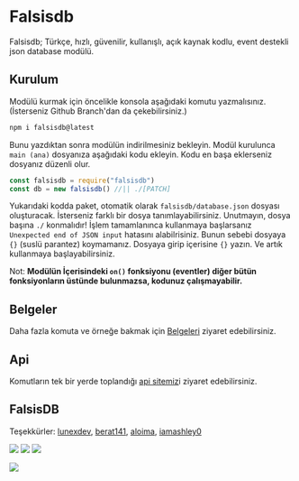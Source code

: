 # Falsisdb

Falsisdb; Türkçe, hızlı, güvenilir, kullanışlı, açık kaynak kodlu, event destekli json database modülü.

## Kurulum

Modülü kurmak için öncelikle konsola aşağıdaki komutu yazmalısınız. (İsterseniz Github Branch'dan da çekebilirsiniz.)

```bash
npm i falsisdb@latest
```

Bunu yazdıktan sonra modülün indirilmesiniz bekleyin. Modül kurulunca `main (ana)` dosyanıza aşağıdaki kodu ekleyin. Kodu en başa eklerseniz dosyanız düzenli olur.

```javascript
const falsisdb = require("falsisdb")
const db = new falsisdb() //|| ./[PATCH]
```

Yukarıdaki kodda paket, otomatik olarak `falsisdb/database.json` dosyası oluşturacak. İsterseniz farklı bir dosya tanımlayabilirsiniz. Unutmayın, dosya başına `./` konmalıdır! İşlem tamamlanınca kullanmaya başlarsanız `Unexpected end of JSON input` hatasını alabilrisiniz. Bunun sebebi dosyaya `{}` \(suslü parantez\) koymamanız. Dosyaya girip içerisine `{}` yazın. Ve artık kullanmaya başlayabilirsiniz.

Not: **Modülün İçerisindeki `on()` fonksiyonu (eventler) diğer bütün fonksiyonların üstünde bulunmazsa, kodunuz çalışmayabilir.**
## Belgeler

Daha fazla komuta ve örneğe bakmak için [Belgeleri](https://falsisdev.gitbook.io/falsisdb/) ziyaret edebilirsiniz.

## Api

Komutların tek bir yerde toplandığı [api sitemiz](https://falsisdb.falsisdev.repl.co)i ziyaret edebilirsiniz.

## FalsisDB

Teşekkürler: [lunexdev](https://github.com/lunexdev), [berat141](https://github.com/berat141), [aloima](https://github.com/aloima), [iamashley0](https://github.com/iamashley0)

![](https://img.shields.io/github/v/release/falsisdev/falsisdb?style=for-the-badge) ![](https://img.shields.io/github/stars/falsisdev/falsisdb?style=for-the-badge) ![](https://img.shields.io/github/forks/falsisdev/falsisdb?style=for-the-badge)

![](https://github-readme-stats.vercel.app/api/pin/?username=falsisdev&repo=falsisdb&cache_seconds=86400&theme=react)
